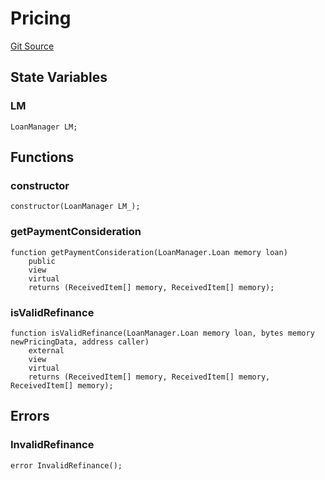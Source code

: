 # Pricing
[Git Source](https://github.com/AstariaXYZ/starport/blob/15aa42a21bd8713473a3e2d3f09c004e943dc663/src/pricing/Pricing.sol)


## State Variables
### LM

```solidity
LoanManager LM;
```


## Functions
### constructor


```solidity
constructor(LoanManager LM_);
```

### getPaymentConsideration


```solidity
function getPaymentConsideration(LoanManager.Loan memory loan)
    public
    view
    virtual
    returns (ReceivedItem[] memory, ReceivedItem[] memory);
```

### isValidRefinance


```solidity
function isValidRefinance(LoanManager.Loan memory loan, bytes memory newPricingData, address caller)
    external
    view
    virtual
    returns (ReceivedItem[] memory, ReceivedItem[] memory, ReceivedItem[] memory);
```

## Errors
### InvalidRefinance

```solidity
error InvalidRefinance();
```

